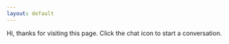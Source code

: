 ```yaml
---
layout: default
---
```

Hi, thanks for visiting this page. Click the chat icon to start a conversation.